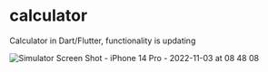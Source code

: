 # calculator

Calculator in Dart/Flutter, functionality is updating

![Simulator Screen Shot - iPhone 14 Pro - 2022-11-03 at 08 48 08](https://user-images.githubusercontent.com/4027138/199724951-d431d20c-7e58-4dec-badd-967613f42e7c.png)
